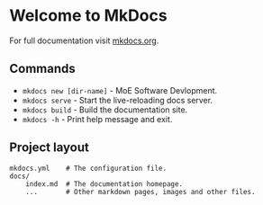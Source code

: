# Welcome to MkDocs

For full documentation visit [mkdocs.org](https://www.mkdocs.org).

## Commands

* `mkdocs new [dir-name]` - MoE Software Devlopment.
* `mkdocs serve` - Start the live-reloading docs server.
* `mkdocs build` - Build the documentation site.
* `mkdocs -h` - Print help message and exit.

## Project layout

    mkdocs.yml    # The configuration file.
    docs/
        index.md  # The documentation homepage.
        ...       # Other markdown pages, images and other files.
